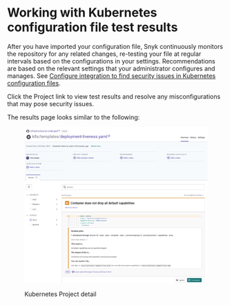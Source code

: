 # Working with Kubernetes configuration file test results

After you have imported your configuration file, Snyk continuously monitors the repository for any related changes, re-testing your file at regular intervals based on the configurations in your settings. Recommendations are based on the relevant settings that your administrator configures and manages. See [Configure integration to find security issues in Kubernetes configuration files](configure-integration-for-security-issues-in-kubernetes-configuration-files.md).

Click the Project link to view test results and resolve any misconfigurations that may pose security issues.

The results page looks similar to the following:

<figure><img src="../../../.gitbook/assets/image (127) (1) (1) (1) (1) (1) (1) (1) (1) (1) (1) (1) (2).png" alt="Kubernetes Project detail"><figcaption><p>Kubernetes Project detail</p></figcaption></figure>
